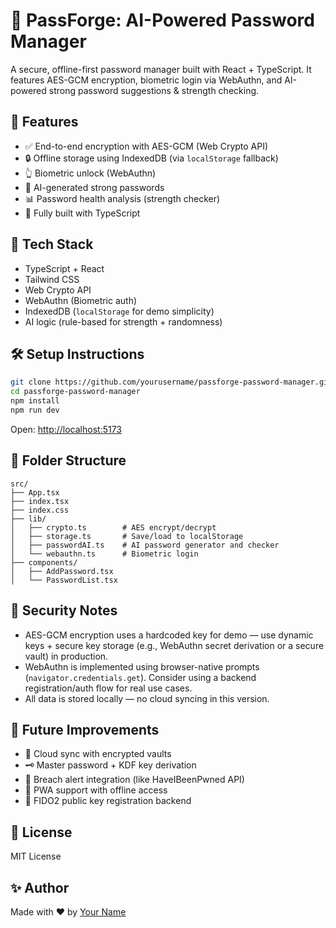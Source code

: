 # 🔐 PassForge: AI-Powered Password Manager

A secure, offline-first password manager built with React + TypeScript. It features AES-GCM encryption, biometric login via WebAuthn, and AI-powered strong password suggestions & strength checking.

## 🚀 Features

- ✅ End-to-end encryption with AES-GCM (Web Crypto API)
- 🔒 Offline storage using IndexedDB (via `localStorage` fallback)
- 👆 Biometric unlock (WebAuthn)
- 🤖 AI-generated strong passwords
- 📊 Password health analysis (strength checker)
- 🧠 Fully built with TypeScript

## 🧪 Tech Stack

- TypeScript + React
- Tailwind CSS
- Web Crypto API
- WebAuthn (Biometric auth)
- IndexedDB (`localStorage` for demo simplicity)
- AI logic (rule-based for strength + randomness)

## 🛠️ Setup Instructions

```bash
git clone https://github.com/yourusername/passforge-password-manager.git
cd passforge-password-manager
npm install
npm run dev
```

Open: [http://localhost:5173](http://localhost:5173)

## 📁 Folder Structure

```
src/
├── App.tsx
├── index.tsx
├── index.css
├── lib/
│   ├── crypto.ts        # AES encrypt/decrypt
│   ├── storage.ts       # Save/load to localStorage
│   ├── passwordAI.ts    # AI password generator and checker
│   └── webauthn.ts      # Biometric login
├── components/
│   ├── AddPassword.tsx
│   └── PasswordList.tsx
```

## 🔐 Security Notes

- AES-GCM encryption uses a hardcoded key for demo — use dynamic keys + secure key storage (e.g., WebAuthn secret derivation or a secure vault) in production.
- WebAuthn is implemented using browser-native prompts (`navigator.credentials.get`). Consider using a backend registration/auth flow for real use cases.
- All data is stored locally — no cloud syncing in this version.

## 🤖 Future Improvements

- 🔄 Cloud sync with encrypted vaults
- 🗝️ Master password + KDF key derivation
- 🔔 Breach alert integration (like HaveIBeenPwned API)
- 📱 PWA support with offline access
- 🔗 FIDO2 public key registration backend

## 📃 License

MIT License

## ✨ Author

Made with ❤️ by [Your Name](https://github.com/yourusername)
